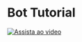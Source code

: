 # Bot Tutorial

[![Assista ao video](https://i.ytimg.com/vi/Byu-b8HcBi0/hqdefault.jpg)](https://www.youtube.com/watch?v=Byu-b8HcBi0&list=PLj8eMR1hXlcJDjxtBi1QhJg0dEWk5b3t6)
